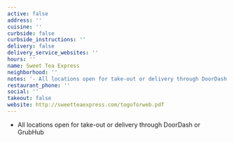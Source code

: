 ```yaml
---
active: false
address: ''
cuisine: ''
curbside: false
curbside_instructions: ''
delivery: false
delivery_service_websites: ''
hours: ''
name: Sweet Tea Express
neighborhood: ''
notes: '- All locations open for take-out or delivery through DoorDash or GrubHub'
restaurant_phone: ''
social: ''
takeout: false
website: http://sweetteaexpress.com/togoforweb.pdf
---
```


- All locations open for take-out or delivery through DoorDash or GrubHub